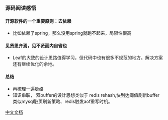 ### 源码阅读感悟

#### 开源软件的一个重要原则：去依赖
* 比如依赖了spring，那么没用spring就跑不起来，局限性很高

#### 见贤思齐焉，见不贤而内自省也
* Leaf的大致的设计思路值得学习，但代码中也有很多不规范的地方。解决方案还有继续优化的余地。
#### 总结
* 再梳理一遍脉络
* 知识串联， 双buffer的设计思想类似于 redis rehash,快到达阈值刷新buffer类似mysql脏页刷新策略、redis触发aof重写时机。 

[中文文档](./README_CN.md) 
